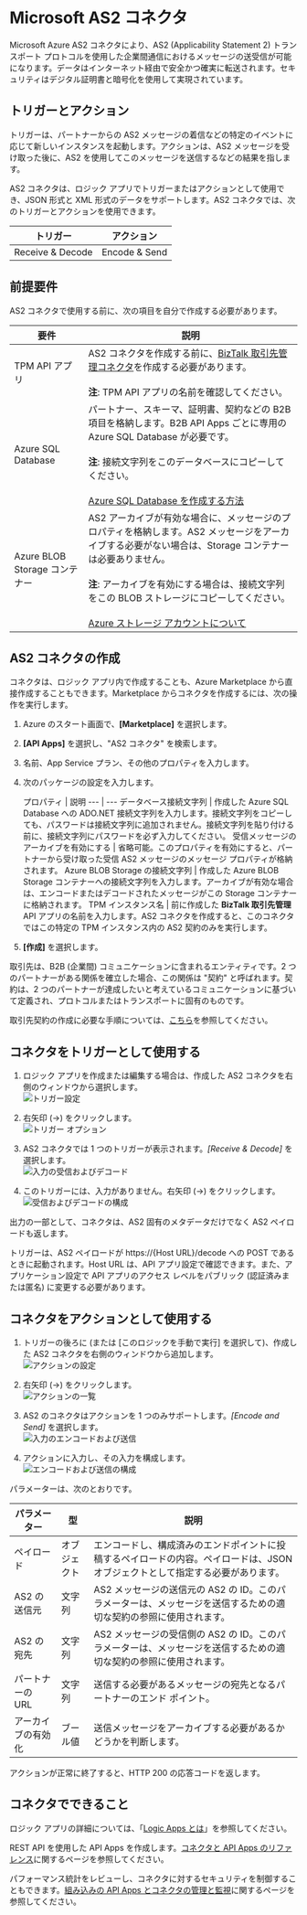 <properties 
   pageTitle="Microsoft Azure App Service での AS2 コネクタの使用" 
   description="AS2 コネクタの使用方法" 
   services="app-service\logic" 
   documentationCenter=".net,nodejs,java" 
   authors="rajeshramabathiran" 
   manager="dwrede" 
   editor=""/>

<tags
   ms.service="app-service-logic"
   ms.devlang="multiple"
   ms.topic="article"
   ms.tgt_pltfrm="na"
   ms.workload="integration" 
   ms.date="08/04/2015"
   ms.author="rajram"/>

# Microsoft AS2 コネクタ
Microsoft Azure AS2 コネクタにより、AS2 (Applicability Statement 2) トランスポート プロトコルを使用した企業間通信におけるメッセージの送受信が可能になります。データはインターネット経由で安全かつ確実に転送されます。セキュリティはデジタル証明書と暗号化を使用して実現されています。

## トリガーとアクション
トリガーは、パートナーからの AS2 メッセージの着信などの特定のイベントに応じて新しいインスタンスを起動します。アクションは、AS2 メッセージを受け取った後に、AS2 を使用してこのメッセージを送信するなどの結果を指します。

AS2 コネクタは、ロジック アプリでトリガーまたはアクションとして使用でき、JSON 形式と XML 形式のデータをサポートします。AS2 コネクタでは、次のトリガーとアクションを使用できます。

トリガー | アクション
--- | ---
Receive & Decode | Encode & Send

## 前提要件
AS2 コネクタで使用する前に、次の項目を自分で作成する必要があります。

要件 | 説明
--- | ---
TPM API アプリ | AS2 コネクタを作成する前に、[BizTalk 取引先管理コネクタ][1]を作成する必要があります。<br/><br/>**注**: TPM API アプリの名前を確認してください。 
Azure SQL Database | パートナー、スキーマ、証明書、契約などの B2B 項目を格納します。B2B API Apps ごとに専用の Azure SQL Database が必要です。<br/><br/>**注**: 接続文字列をこのデータベースにコピーしてください。<br/><br/>[Azure SQL Database を作成する方法](../sql-database-get-started.md)
Azure BLOB Storage コンテナー | AS2 アーカイブが有効な場合に、メッセージのプロパティを格納します。AS2 メッセージをアーカイブする必要がない場合は、Storage コンテナーは必要ありません。<br/><br/>**注**: アーカイブを有効にする場合は、接続文字列をこの BLOB ストレージにコピーしてください。<br/><br/>[Azure ストレージ アカウントについて](../storage-create-storage-account.md)

## AS2 コネクタの作成

コネクタは、ロジック アプリ内で作成することも、Azure Marketplace から直接作成することもできます。Marketplace からコネクタを作成するには、次の操作を実行します。

1. Azure のスタート画面で、**[Marketplace]** を選択します。
2. **[API Apps]** を選択し、"AS2 コネクタ" を検索します。
3. 名前、App Service プラン、その他のプロパティを入力します。
4. 次のパッケージの設定を入力します。

	プロパティ | 説明
--- | --- 
データベース接続文字列 | 作成した Azure SQL Database への ADO.NET 接続文字列を入力します。接続文字列をコピーしても、パスワードは接続文字列に追加されません。接続文字列を貼り付ける前に、接続文字列にパスワードを必ず入力してください。
受信メッセージのアーカイブを有効にする | 省略可能。このプロパティを有効にすると、パートナーから受け取った受信 AS2 メッセージのメッセージ プロパティが格納されます。 
Azure BLOB Storage の接続文字列 | 作成した Azure BLOB Storage コンテナーへの接続文字列を入力します。アーカイブが有効な場合は、エンコードまたはデコードされたメッセージがこの Storage コンテナーに格納されます。
TPM インスタンス名 | 前に作成した **BizTalk 取引先管理** API アプリの名前を入力します。AS2 コネクタを作成すると、このコネクタではこの特定の TPM インスタンス内の AS2 契約のみを実行します。

5. **[作成]** を選択します。

取引先は、B2B (企業間) コミュニケーションに含まれるエンティティです。2 つのパートナーがある関係を確立した場合、この関係は "契約" と呼ばれます。契約は、2 つのパートナーが達成したいと考えているコミュニケーションに基づいて定義され、プロトコルまたはトランスポートに固有のものです。

取引先契約の作成に必要な手順については、[こちら][2]を参照してください。

## コネクタをトリガーとして使用する

1. ロジック アプリを作成または編集する場合は、作成した AS2 コネクタを右側のウィンドウから選択します。<br/>![トリガー設定][3]

2. 右矢印 (→) をクリックします。<br/> ![トリガー オプション][4]

3. AS2 コネクタでは 1 つのトリガーが表示されます。*[Receive & Decode]* を選択します。<br/> ![入力の受信およびデコード][5]

4. このトリガーには、入力がありません。右矢印 (→) をクリックします。<br/> ![受信およびデコードの構成][6]

出力の一部として、コネクタは、AS2 固有のメタデータだけでなく AS2 ペイロードも返します。

トリガーは、AS2 ペイロードが https://{Host URL}/decode への POST であるときに起動されます。Host URL は、API アプリ設定で確認できます。また、アプリケーション設定で API アプリのアクセス レベルをパブリック (認証済みまたは匿名) に変更する必要があります。

## コネクタをアクションとして使用する
1. トリガーの後ろに (または [このロジックを手動で実行] を選択して)、作成した AS2 コネクタを右側のウィンドウから追加します。<br/> ![アクションの設定][7]

2. 右矢印 (→) をクリックします。<br/> ![アクションの一覧][8]

3. AS2 のコネクタはアクションを 1 つのみサポートします。*[Encode and Send]* を選択します。<br/> ![入力のエンコードおよび送信][9]

4. アクションに入力し、その入力を構成します。<br/> ![エンコードおよび送信の構成][10]

パラメーターは、次のとおりです。

パラメーター | 型 | 説明
--- | --- | ---
ペイロード | オブジェクト| エンコードし、構成済みのエンドポイントに投稿するペイロードの内容。ペイロードは、JSON オブジェクトとして指定する必要があります。
AS2 の送信元 | 文字列 | AS2 メッセージの送信元の AS2 の ID。このパラメーターは、メッセージを送信するための適切な契約の参照に使用されます。
AS2 の宛先 | 文字列 | AS2 メッセージの受信側の AS2 の ID。このパラメーターは、メッセージを送信するための適切な契約の参照に使用されます。
パートナーの URL | 文字列 | 送信する必要があるメッセージの宛先となるパートナーのエンド ポイント。
アーカイブの有効化 | ブール値 | 送信メッセージをアーカイブする必要があるかどうかを判断します。

アクションが正常に終了すると、HTTP 200 の応答コードを返します。

## コネクタでできること
ロジック アプリの詳細については、「[Logic Apps とは](app-service-logic-what-are-logic-apps.md)」を参照してください。

REST API を使用した API Apps を作成します。[コネクタと API Apps のリファレンス](http://go.microsoft.com/fwlink/p/?LinkId=529766)に関するページを参照してください。

パフォーマンス統計をレビューし、コネクタに対するセキュリティを制御することもできます。[組み込みの API Apps とコネクタの管理と監視](app-service-logic-monitor-your-connectors.md)に関するページを参照してください。

<!--References -->
[1]: app-service-logic-connector-tpm.md
[2]: app-service-logic-create-a-trading-partner-agreement.md
[3]: ./media/app-service-logic-connector-as2/TriggerSettings.PNG
[4]: ./media/app-service-logic-connector-as2/TriggerOptions.PNG
[5]: ./media/app-service-logic-connector-as2/ReceiveAndDecodeInput.PNG
[6]: ./media/app-service-logic-connector-as2/ReceiveAndDecodeConfigured.PNG
[7]: ./media/app-service-logic-connector-as2/ActionSettings.PNG
[8]: ./media/app-service-logic-connector-as2/ListOfActions.PNG
[9]: ./media/app-service-logic-connector-as2/EncodeAndSendInput.PNG
[10]: ./media/app-service-logic-connector-as2/EncodeAndSendConfigured.PNG

<!---HONumber=August15_HO6-->